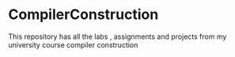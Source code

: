 # CompilerConstruction
This repository has all the labs , assignments and projects from my university course compiler construction
